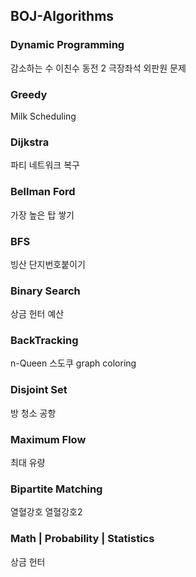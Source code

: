 ## BOJ-Algorithms

### Dynamic Programming
감소하는 수
이친수
동전 2
극장좌석
외판원 문제

### Greedy
Milk Scheduling

### Dijkstra 
파티
네트워크 복구

### Bellman Ford
가장 높은 탑 쌓기

### BFS
빙산
단지번호붙이기

### Binary Search
상금 헌터
예산

### BackTracking
n-Queen
스도쿠
graph coloring

### Disjoint Set
방 청소
공항

### Maximum Flow
최대 유량

### Bipartite Matching
열혈강호
열혈강호2

### Math | Probability | Statistics
상금 헌터

